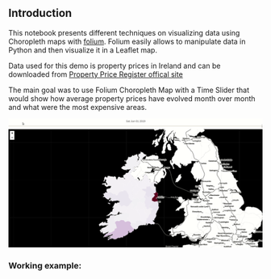 ## Introduction
This notebook presents different techniques on visualizing data using  Choropleth maps with [folium](https://python-visualization.github.io/folium/). Folium easily allows to manipulate data in Python and then visualize it in a Leaflet map.

Data used for this demo is property prices in Ireland and can be downloaded from [Property Price Register offical site](https://www.propertypriceregister.ie/)

The main goal was to use Folium Choropleth Map with a Time Slider that would show how average property prices have evolved month over month and what were the most expensive areas.

![](images/choropleth_with_slider.gif)

### Working example: 
[](https://vibrant-archimedes-68bdaa.netlify.com/) 
